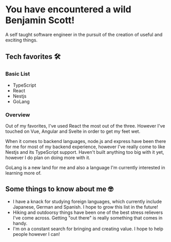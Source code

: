 # You have encountered a wild Benjamin Scott!

A self taught software engineer in the pursuit of the creation of useful and exciting things.

## Tech favorites 🛠

### Basic List

- TypeScript
- React
- Nestjs
- GoLang

### Overview

Out of my favorites, I've used React the most out of the three. However I've touched on Vue, Angular and Svelte in order to get my feet wet.

When it comes to backend languages, node.js and express have been there for me for most of my backend experience, however I've really come to like Nestjs and its TypeScript support. Haven't built anything too big with it yet, however I do plan on doing more with it. 

GoLang is a new land for me and also a language I'm currently interested in learning more of. 

## Some things to know about me 🤓

- I have a knack for studying foreign languages, which currently include Japanese, German and Spanish. I hope to grow this list in the future!
- Hiking and outdoorsy things have been one of the best stress relievers I've come across. Getting "out there" is really something that comes in handy.
- I'm on a constant search for bringing and creating value. I hope to help people however I can!
